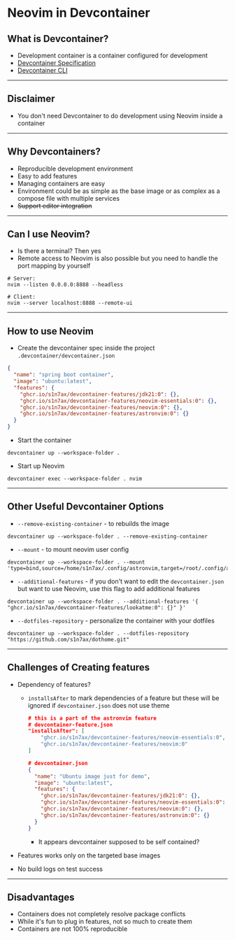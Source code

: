 # Neovim in Devcontainer

## What is Devcontainer?

- Development container is a container configured for development
- [Devcontainer Specification](https://containers.dev/implementors/spec/)
- [Devcontainer CLI](https://github.com/devcontainers/cli)

---

## Disclaimer

- You don't need Devcontainer to do development using Neovim inside a container

---

## Why Devcontainers?

- Reproducible development environment
- Easy to add features
- Managing containers are easy
- Environment could be as simple as the base image or as complex as a compose file with multiple services
- ~~Support editor integration~~

---

## Can I use Neovim?

- Is there a terminal? Then yes
- Remote access to Neovim is also possible but you need to handle the port mapping by yourself

```shell
# Server:
nvim --listen 0.0.0.0:8888 --headless
```

```shell
# Client:
nvim --server localhost:8888 --remote-ui
```

---

## How to use Neovim

- Create the devcontainer spec inside the project `.devcontainer/devcontainer.json`

```json
{
  "name": "spring boot container",
  "image": "ubuntu:latest",
  "features": {
    "ghcr.io/s1n7ax/devcontainer-features/jdk21:0": {},
    "ghcr.io/s1n7ax/devcontainer-features/neovim-essentials:0": {},
    "ghcr.io/s1n7ax/devcontainer-features/neovim:0": {},
    "ghcr.io/s1n7ax/devcontainer-features/astronvim:0": {}
  }
}
```

- Start the container

```shell
devcontainer up --workspace-folder .
```

- Start up Neovim

```shell
devcontainer exec --workspace-folder . nvim
```

---

## Other Useful Devcontainer Options

- `--remove-existing-container` - to rebuilds the image

```shell
devcontainer up --workspace-folder . --remove-existing-container
```

- `--mount` - to mount neovim user config

```shell
devcontainer up --workspace-folder . --mount 'type=bind,source=/home/s1n7ax/.config/astronvim,target=/root/.config/astronvim'
```

- `--additional-features` - if you don't want to edit the `devcontainer.json` but want to use Neovim, use this flag to add additional features

```shell
devcontainer up --workspace-folder . --additional-features '{ "ghcr.io/s1n7ax/devcontainer-features/lookatme:0": {}" }'
```

- `--dotfiles-repository` - personalize the container with your dotfiles

```shell
devcontainer up --workspace-folder . --dotfiles-repository "https://github.com/s1n7ax/dothome.git"
```

---

## Challenges of Creating features

- Dependency of features?

  - `installsAfter` to mark dependencies of a feature but these will be ignored if `devcontainer.json` does not use theme

    ```json
    # this is a part of the astronvim feature
    # devcontainer-feature.json
    "installsAfter": [
        "ghcr.io/s1n7ax/devcontainer-features/neovim-essentials:0",
        "ghcr.io/s1n7ax/devcontainer-features/neovim:0"
    ]
    ```

    ```json
    # devcontainer.json
    {
      "name": "Ubuntu image just for demo",
      "image": "ubuntu:latest",
      "features": {
        "ghcr.io/s1n7ax/devcontainer-features/jdk21:0": {},
        "ghcr.io/s1n7ax/devcontainer-features/neovim-essentials:0": {},
        "ghcr.io/s1n7ax/devcontainer-features/neovim:0": {},
        "ghcr.io/s1n7ax/devcontainer-features/astronvim:0": {}
      }
    }
    ```

    - It appears devcontainer supposed to be self contained?

- Features works only on the targeted base images
- No build logs on test success

---

## Disadvantages

- Containers does not completely resolve package conflicts
- While it's fun to plug in features, not so much to create them
- Containers are not 100% reproducible
